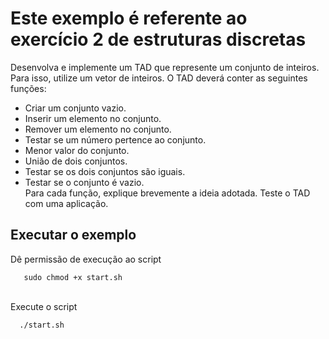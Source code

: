 # Este exemplo é referente ao exercício 2 de estruturas discretas

Desenvolva e implemente um TAD que represente um conjunto de inteiros. Para isso, utilize um vetor de inteiros. O TAD deverá conter as seguintes funções:
 - Criar um conjunto vazio. <br/>
 - Inserir um elemento no conjunto. <br/>
 - Remover um elemento no conjunto. <br/>
 - Testar se um número pertence ao conjunto. <br/>
 - Menor valor do conjunto. <br/>
 - União de dois conjuntos. <br/>
 - Testar se os dois conjuntos são iguais. <br/>
 - Testar se o conjunto é vazio. <br/>
Para cada função, explique brevemente a ideia adotada. Teste o TAD com uma aplicação.


## Executar o exemplo
Dê permissão de execução ao script

```
   sudo chmod +x start.sh
```

<br/>
Execute o script

```
  ./start.sh
```
